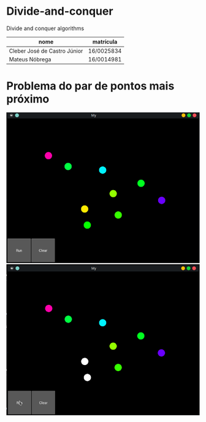 # Divide-and-conquer
  Divide and conquer algorithms

nome | matrícula
-----|----------
Cleber José de Castro Júnior | 16/0025834
Mateus Nóbrega | 16/0014981

# Problema do par de pontos mais próximo
![image1](/images/imagem1.png)
![image2](/images/imagem2.png)

